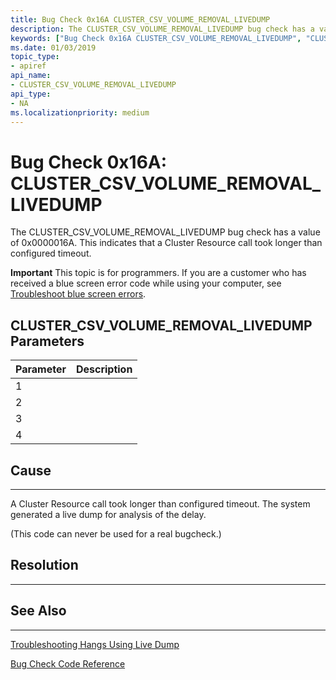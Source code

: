```yaml
---
title: Bug Check 0x16A CLUSTER_CSV_VOLUME_REMOVAL_LIVEDUMP
description: The CLUSTER_CSV_VOLUME_REMOVAL_LIVEDUMP bug check has a value of 0x0000016A. This indicates that a Cluster Resource call took longer than configured timeout.
keywords: ["Bug Check 0x16A CLUSTER_CSV_VOLUME_REMOVAL_LIVEDUMP", "CLUSTER_CSV_VOLUME_REMOVAL_LIVEDUMP"]
ms.date: 01/03/2019
topic_type:
- apiref
api_name:
- CLUSTER_CSV_VOLUME_REMOVAL_LIVEDUMP
api_type:
- NA
ms.localizationpriority: medium
---
```


# Bug Check 0x16A: CLUSTER\_CSV\_VOLUME\_REMOVAL\_LIVEDUMP

The CLUSTER\_CSV\_VOLUME\_REMOVAL\_LIVEDUMP bug check has a value of 0x0000016A. This indicates that a Cluster Resource call took longer than configured timeout.

**Important** This topic is for programmers. If you are a customer who has received a blue screen error code while using your computer, see [Troubleshoot blue screen errors](https://windows.microsoft.com/windows-10/troubleshoot-blue-screen-errors).


## CLUSTER\_CSV\_VOLUME\_REMOVAL\_LIVEDUMP Parameters

|Parameter|Description|
|--- |--- |
|1||
|2||
|3||
|4||



## Cause
-----

A Cluster Resource call took longer than configured timeout. The system generated a live dump for analysis of the delay.

(This code can never be used for a real bugcheck.)

## Resolution
----------
 

## See Also
----------

[Troubleshooting Hangs Using Live Dump](https://blogs.msdn.microsoft.com/clustering/2016/03/02/troubleshooting-hangs-using-live-dump/)

[Bug Check Code Reference](bug-check-code-reference2.md)




